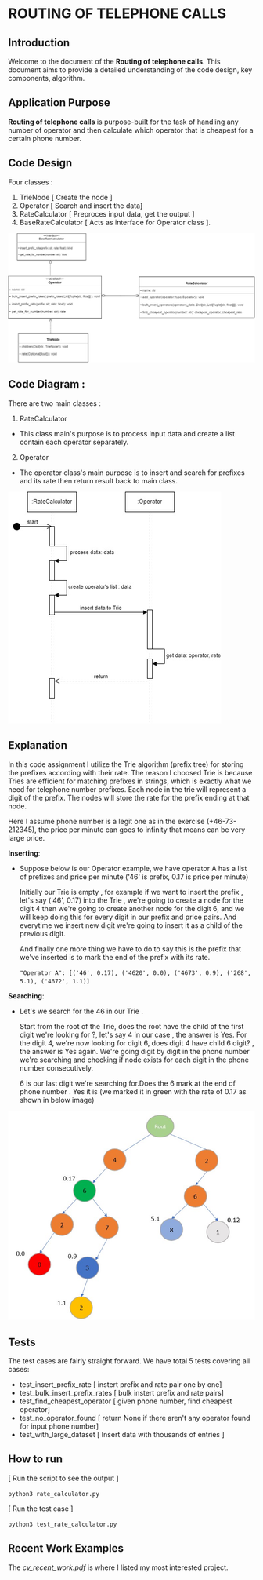 ROUTING OF TELEPHONE CALLS
==============================================

Introduction
------------
Welcome to the document of the **Routing of telephone calls**. This document aims to provide a detailed understanding of the code design, key components, algorithm. 

Application Purpose
--------------------
**Routing of telephone calls**  is purpose-built for the task of handling any number of operator and then calculate which operator that is cheapest for a certain phone number.

Code Design
--------------------

Four classes : 
1. TrieNode [ Create the node ]
2. Operator [ Search and insert the data]
3. RateCalculator [ Preproces input data, get the output ]
4. BaseRateCalculator [ Acts as interface for Operator class ].

![alt text](visualize_images/RateCalculator.jpg "Trie Node Visualize")


Code Diagram :
--------------------

There are two main classes :

1. RateCalculator 
* This class main's purpose is to process input data and create a list contain each operator separately.
2. Operator
* The operator class's main purpose is to insert and search for prefixes and its rate then return result back to main class.


![alt text](visualize_images/RateCalculator-Diagram.jpg "Trie Node Visualize")

Explanation
--------------------
In this code assignment I utilize the Trie algorithm (prefix tree) for storing the prefixes according with their rate. The reason I choosed Trie is because Tries are efficient for matching prefixes in strings, which is exactly what we need for telephone number prefixes. Each node in the trie will represent a digit of the prefix. The nodes will store the rate for the prefix ending at that node.

Here I assume phone number is a legit one as in the exercise (+46-73-212345), the price per minute can goes to infinity that means can be very large price. 

**Inserting**:

* Suppose below is our Operator example, we have operator A has a list of prefixes and price per minute ('46' is prefix, 0.17 is price per minute)

    Initially our Trie is empty , for example if we want to insert the prefix , let's say ('46', 0.17) into the Trie , we're going to create a node for the digit 4 then we're going to create another node for the digit 6, and we will keep doing this for every digit in our prefix and price pairs. And everytime we insert new digit we're going to insert it as a child of the previous digit.

    And finally one more thing we have to do to say this is the prefix that we've inserted is to mark the end of the prefix with its rate.

    `"Operator A": [('46', 0.17), ('4620', 0.0), ('4673', 0.9), ('268', 5.1), ('4672', 1.1)]`

**Searching**:

* Let's we search for the 46 in our Trie .

    Start from the root of the Trie, does the root have the child of the first digit we're looking for ?, let's say 4 in our case , the answer is Yes. For the digit 4, we're now looking for digit 6, does digit 4 have child 6 digit? , the answer is Yes again. We're going digit by digit in the phone number we're searching and checking if node exists for each digit in the phone number consecutively.

    6 is our last digit we're searching for.Does the 6 mark at the end of phone number . Yes it is (we marked it in green with the rate of 0.17 as shown in below image)

![alt text](visualize_images/trienode_visualize.jpg "Trie Node Visualize")


Tests
--------------------
The test cases are fairly straight forward. We have total 5 tests covering all cases:

* test_insert_prefix_rate [ instert prefix and rate pair one by one]
* test_bulk_insert_prefix_rates [ bulk instert prefix and rate pairs]
* test_find_cheapest_operator [ given phone number, find cheapest operator]
* test_no_operator_found [ return None if there aren't any operator found for input phone number]
* test_with_large_dataset [ Insert data with thousands of entries ]


How to run
--------------------
[ Run the script to see the output ]

`python3 rate_calculator.py`

[ Run the test case ]

`python3 test_rate_calculator.py`

Recent Work Examples
--------------------
The *cv_recent_work.pdf* is where I listed my most interested project. 

